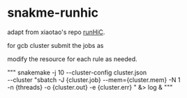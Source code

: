 # snakme-runhic

adapt from xiaotao's repo [runHiC](http://xiaotaowang.github.io/HiC_pipeline/).

for gcb cluster submit the jobs as 

modify the resource for each rule as needed.

"""
snakemake -j 10  --cluster-config cluster.json \
 --cluster "sbatch -J {cluster.job} --mem={cluster.mem} -N 1 \
 -n {threads}  -o {cluster.out} -e  {cluster.err} "  &> log & 
"""


